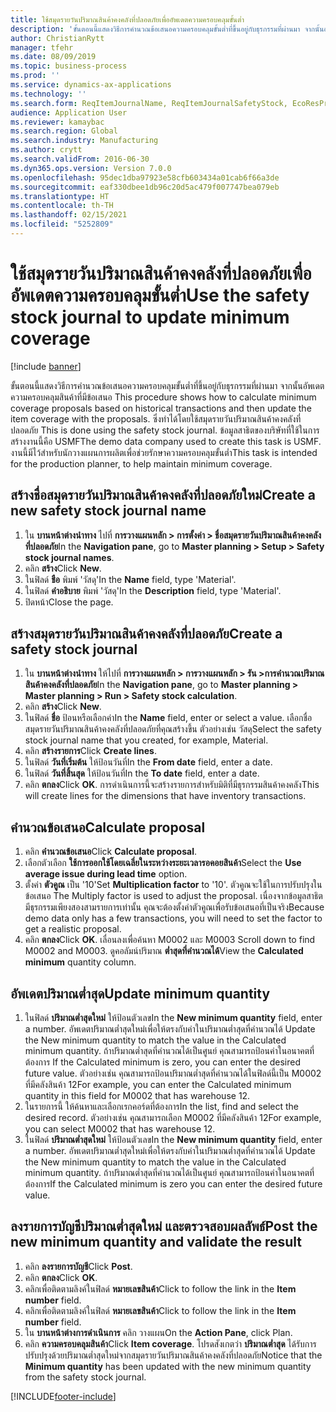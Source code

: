 ```yaml
---
title: ใช้สมุดรายวันปริมาณสินค้าคงคลังที่ปลอดภัยเพื่ออัพเดตความครอบคลุมขั้นต่ำ
description: 'ขั้นตอนนี้แสดงวิธีการคำนวณข้อเสนอความครอบคลุมขั้นต่ำที่ขึ้นอยู่กับธุรกรรมที่ผ่านมา จากนั้นอัพเดตความครอบคลุมสินค้าที่มีข้อเสนอ '
author: ChristianRytt
manager: tfehr
ms.date: 08/09/2019
ms.topic: business-process
ms.prod: ''
ms.service: dynamics-ax-applications
ms.technology: ''
ms.search.form: ReqItemJournalName, ReqItemJournalSafetyStock, EcoResProductInformationDialog, EcoResProductDetailsExtended, ReqItemTable
audience: Application User
ms.reviewer: kamaybac
ms.search.region: Global
ms.search.industry: Manufacturing
ms.author: crytt
ms.search.validFrom: 2016-06-30
ms.dyn365.ops.version: Version 7.0.0
ms.openlocfilehash: 95dec1dba97923e58cfb603434a01cab6f66a3de
ms.sourcegitcommit: eaf330dbee1db96c20d5ac479f007747bea079eb
ms.translationtype: HT
ms.contentlocale: th-TH
ms.lasthandoff: 02/15/2021
ms.locfileid: "5252809"
---
```

# <a name="use-the-safety-stock-journal-to-update-minimum-coverage"></a><span data-ttu-id="801e7-103">ใช้สมุดรายวันปริมาณสินค้าคงคลังที่ปลอดภัยเพื่ออัพเดตความครอบคลุมขั้นต่ำ</span><span class="sxs-lookup"><span data-stu-id="801e7-103">Use the safety stock journal to update minimum coverage</span></span>

[!include [banner](../../includes/banner.md)]

<span data-ttu-id="801e7-104">ขั้นตอนนี้แสดงวิธีการคำนวณข้อเสนอความครอบคลุมขั้นต่ำที่ขึ้นอยู่กับธุรกรรมที่ผ่านมา จากนั้นอัพเดตความครอบคลุมสินค้าที่มีข้อเสนอ </span><span class="sxs-lookup"><span data-stu-id="801e7-104">This procedure shows how to calculate minimum coverage proposals based on historical transactions and then update the item coverage with the proposals.</span></span> <span data-ttu-id="801e7-105">ซึ่งทำได้โดยใช้สมุดรายวันปริมาณสินค้าคงคลังที่ปลอดภัย </span><span class="sxs-lookup"><span data-stu-id="801e7-105">This is done using the safety stock journal.</span></span> <span data-ttu-id="801e7-106">ข้อมูลสาธิตของบริษัทที่ใช้ในการสร้างงานนี้คือ USMF</span><span class="sxs-lookup"><span data-stu-id="801e7-106">The demo data company used to create this task is USMF.</span></span> <span data-ttu-id="801e7-107">งานนี้มีไว้สำหรับนักวางแผนการผลิตเพื่อช่วยรักษาความครอบคลุมขั้นต่ำ</span><span class="sxs-lookup"><span data-stu-id="801e7-107">This task is intended for the production planner, to help maintain minimum coverage.</span></span>


## <a name="create-a-new-safety-stock-journal-name"></a><span data-ttu-id="801e7-108">สร้างชื่อสมุดรายวันปริมาณสินค้าคงคลังที่ปลอดภัยใหม่</span><span class="sxs-lookup"><span data-stu-id="801e7-108">Create a new safety stock journal name</span></span>
1. <span data-ttu-id="801e7-109">ใน **บานหน้าต่างนำทาง** ไปที่ **การวางแผนหลัก > การตั้งค่า > ชื่อสมุดรายวันปริมาณสินค้าคงคลังที่ปลอดภัย**</span><span class="sxs-lookup"><span data-stu-id="801e7-109">In the **Navigation pane**, go to **Master planning > Setup > Safety stock journal names**.</span></span>
2. <span data-ttu-id="801e7-110">คลิก **สร้าง**</span><span class="sxs-lookup"><span data-stu-id="801e7-110">Click **New**.</span></span>
3. <span data-ttu-id="801e7-111">ในฟิลด์ **ชือ** พิมพ์ 'วัสดุ'</span><span class="sxs-lookup"><span data-stu-id="801e7-111">In the **Name** field, type 'Material'.</span></span>
4. <span data-ttu-id="801e7-112">ในฟิลด์ **คำอธิบาย** พิมพ์ 'วัสดุ'</span><span class="sxs-lookup"><span data-stu-id="801e7-112">In the **Description** field, type 'Material'.</span></span>
5. <span data-ttu-id="801e7-113">ปิดหน้า</span><span class="sxs-lookup"><span data-stu-id="801e7-113">Close the page.</span></span>

## <a name="create-a-safety-stock-journal"></a><span data-ttu-id="801e7-114">สร้างสมุดรายวันปริมาณสินค้าคงคลังที่ปลอดภัย</span><span class="sxs-lookup"><span data-stu-id="801e7-114">Create a safety stock journal</span></span>
1. <span data-ttu-id="801e7-115">ใน **บานหน้าต่างนำทาง** ให้ไปที่ **การวางแผนหลัก > การวางแผนหลัก > รัน >การคำนวณปริมาณสินค้าคงคลังที่ปลอดภัย**</span><span class="sxs-lookup"><span data-stu-id="801e7-115">In the **Navigation pane**, go to **Master planning > Master planning > Run > Safety stock calculation**.</span></span>
2. <span data-ttu-id="801e7-116">คลิก **สร้าง**</span><span class="sxs-lookup"><span data-stu-id="801e7-116">Click **New**.</span></span>
3. <span data-ttu-id="801e7-117">ในฟิลด์ **ชื่อ** ป้อนหรือเลือกค่า</span><span class="sxs-lookup"><span data-stu-id="801e7-117">In the **Name** field, enter or select a value.</span></span> <span data-ttu-id="801e7-118">เลือกชื่อสมุดรายวันปริมาณสินค้าคงคลังที่ปลอดภัยที่คุณสร้างขึ้น ตัวอย่างเช่น วัสดุ</span><span class="sxs-lookup"><span data-stu-id="801e7-118">Select the safety stock journal name that you created, for example, Material.</span></span>  
4. <span data-ttu-id="801e7-119">คลิก **สร้างรายการ**</span><span class="sxs-lookup"><span data-stu-id="801e7-119">Click **Create lines**.</span></span>
5. <span data-ttu-id="801e7-120">ในฟิลด์ **วันที่เริ่มต้น** ให้ป้อนวันที่</span><span class="sxs-lookup"><span data-stu-id="801e7-120">In the **From date** field, enter a date.</span></span>  
6. <span data-ttu-id="801e7-121">ในฟิลด์ **วันที่สิ้นสุด** ให้ป้อนวันที่</span><span class="sxs-lookup"><span data-stu-id="801e7-121">In the **To date** field, enter a date.</span></span>
7. <span data-ttu-id="801e7-122">คลิก **ตกลง**</span><span class="sxs-lookup"><span data-stu-id="801e7-122">Click **OK**.</span></span> <span data-ttu-id="801e7-123">การดำเนินการนี้จะสร้างรายการสำหรับมิติที่มีธุรกรรมสินค้าคงคลัง</span><span class="sxs-lookup"><span data-stu-id="801e7-123">This will create lines for the dimensions that have inventory transactions.</span></span>  

## <a name="calculate-proposal"></a><span data-ttu-id="801e7-124">คำนวณข้อเสนอ</span><span class="sxs-lookup"><span data-stu-id="801e7-124">Calculate proposal</span></span>
1. <span data-ttu-id="801e7-125">คลิก **คำนวณข้อเสนอ**</span><span class="sxs-lookup"><span data-stu-id="801e7-125">Click **Calculate proposal**.</span></span>
2. <span data-ttu-id="801e7-126">เลือกตัวเลือก **ใช้การออกใช้โดยเฉลี่ยในระหว่างระยะเวลารอคอยสินค้า**</span><span class="sxs-lookup"><span data-stu-id="801e7-126">Select the **Use average issue during lead time** option.</span></span>
3. <span data-ttu-id="801e7-127">ตั้งค่า **ตัวคูณ** เป็น '10'</span><span class="sxs-lookup"><span data-stu-id="801e7-127">Set **Multiplication factor** to '10'.</span></span> <span data-ttu-id="801e7-128">ตัวคูณจะใช้ในการปรับปรุงในข้อเสนอ </span><span class="sxs-lookup"><span data-stu-id="801e7-128">The Multiply factor is used to adjust the proposal.</span></span> <span data-ttu-id="801e7-129">เนื่องจากข้อมูลสาธิตมีธุรกรรมเพียงสองสามรายการเท่านั้น คุณจะต้องตั้งค่าตัวคูณเพื่อรับข้อเสนอที่เป็นจริง</span><span class="sxs-lookup"><span data-stu-id="801e7-129">Because demo data only has a few transactions, you will need to set the factor to get a realistic proposal.</span></span>  
4. <span data-ttu-id="801e7-130">คลิก **ตกลง**</span><span class="sxs-lookup"><span data-stu-id="801e7-130">Click **OK**.</span></span> <span data-ttu-id="801e7-131">เลื่อนลงเพื่อค้นหา M0002 และ M0003 </span><span class="sxs-lookup"><span data-stu-id="801e7-131">Scroll down to find M0002 and M0003.</span></span> <span data-ttu-id="801e7-132">ดูคอลัมน์ปริมาณ **ต่ำสุดที่คำนวณได้**</span><span class="sxs-lookup"><span data-stu-id="801e7-132">View the **Calculated minimum** quantity column.</span></span>   

## <a name="update-minimum-quantity"></a><span data-ttu-id="801e7-133">อัพเดตปริมาณต่ำสุด</span><span class="sxs-lookup"><span data-stu-id="801e7-133">Update minimum quantity</span></span>
1. <span data-ttu-id="801e7-134">ในฟิลด์ **ปริมาณต่ำสุดใหม่** ให้ป้อนตัวเลข</span><span class="sxs-lookup"><span data-stu-id="801e7-134">In the **New minimum quantity** field, enter a number.</span></span> <span data-ttu-id="801e7-135">อัพเดตปริมาณต่ำสุดใหม่เพื่อให้ตรงกับค่าในปริมาณต่ำสุดที่คำนวณได้ </span><span class="sxs-lookup"><span data-stu-id="801e7-135">Update the New minimum quantity to match the value in the Calculated minimum quantity.</span></span> <span data-ttu-id="801e7-136">ถ้าปริมาณต่ำสุดที่คำนวณได้เป็นศูนย์ คุณสามารถป้อนค่าในอนาคตที่ต้องการ </span><span class="sxs-lookup"><span data-stu-id="801e7-136">If the Calculated minimum is zero,  you can enter the desired future value.</span></span> <span data-ttu-id="801e7-137">ตัวอย่างเช่น คุณสามารถป้อนปริมาณต่ำสุดที่คำนวณได้ในฟิลด์นี้เป็น M0002 ที่มีคลังสินค้า 12</span><span class="sxs-lookup"><span data-stu-id="801e7-137">For example, you can enter the Calculated minimum quantity in this field for M0002 that has warehouse 12.</span></span>  
2. <span data-ttu-id="801e7-138">ในรายการนี้ ให้ค้นหาและเลือกเรกคอร์ดที่ต้องการ</span><span class="sxs-lookup"><span data-stu-id="801e7-138">In the list, find and select the desired record.</span></span> <span data-ttu-id="801e7-139">ตัวอย่างเช่น คุณสามารถเลือก M0002 ที่มีคลังสินค้า 12</span><span class="sxs-lookup"><span data-stu-id="801e7-139">For example, you can select M0002 that has warehouse 12.</span></span>  
3. <span data-ttu-id="801e7-140">ในฟิลด์ **ปริมาณต่ำสุดใหม่** ให้ป้อนตัวเลข</span><span class="sxs-lookup"><span data-stu-id="801e7-140">In the **New minimum quantity** field, enter a number.</span></span> <span data-ttu-id="801e7-141">อัพเดตปริมาณต่ำสุดใหม่เพื่อให้ตรงกับค่าในปริมาณต่ำสุดที่คำนวณได้ </span><span class="sxs-lookup"><span data-stu-id="801e7-141">Update the New minimum quantity to match the value in the Calculated minimum quantity.</span></span> <span data-ttu-id="801e7-142">ถ้าปริมาณต่ำสุดที่คำนวณได้เป็นศูนย์ คุณสามารถป้อนค่าในอนาคตที่ต้องการ</span><span class="sxs-lookup"><span data-stu-id="801e7-142">If the Calculated minimum is zero you can enter the desired future value.</span></span>  

## <a name="post-the-new-minimum-quantity-and-validate-the-result"></a><span data-ttu-id="801e7-143">ลงรายการบัญชีปริมาณต่ำสุดใหม่ และตรวจสอบผลลัพธ์</span><span class="sxs-lookup"><span data-stu-id="801e7-143">Post the new minimum quantity and validate the result</span></span>
1. <span data-ttu-id="801e7-144">คลิก **ลงรายการบัญชี**</span><span class="sxs-lookup"><span data-stu-id="801e7-144">Click **Post**.</span></span>
2. <span data-ttu-id="801e7-145">คลิก **ตกลง**</span><span class="sxs-lookup"><span data-stu-id="801e7-145">Click **OK**.</span></span>
3. <span data-ttu-id="801e7-146">คลิกเพื่อติดตามลิงค์ในฟิลด์ **หมายเลขสินค้า**</span><span class="sxs-lookup"><span data-stu-id="801e7-146">Click to follow the link in the **Item number** field.</span></span>
4. <span data-ttu-id="801e7-147">คลิกเพื่อติดตามลิงค์ในฟิลด์ **หมายเลขสินค้า**</span><span class="sxs-lookup"><span data-stu-id="801e7-147">Click to follow the link in the **Item number** field.</span></span>
5. <span data-ttu-id="801e7-148">ใน **บานหน้าต่างการดำเนินการ** คลิก วางแผน</span><span class="sxs-lookup"><span data-stu-id="801e7-148">On the **Action Pane**, click Plan.</span></span>
6. <span data-ttu-id="801e7-149">คลิก **ความครอบคลุมสินค้า**</span><span class="sxs-lookup"><span data-stu-id="801e7-149">Click **Item coverage**.</span></span> <span data-ttu-id="801e7-150">โปรดสังเกตว่า **ปริมาณต่ำสุด** ได้รับการปรับปรุงด้วยปริมาณต่ำสุดใหม่จากสมุดรายวันปริมาณสินค้าคงคลังที่ปลอดภัย</span><span class="sxs-lookup"><span data-stu-id="801e7-150">Notice that the **Minimum quantity** has been updated with the new minimum quantity from the safety stock journal.</span></span>  



[!INCLUDE[footer-include](../../../includes/footer-banner.md)]